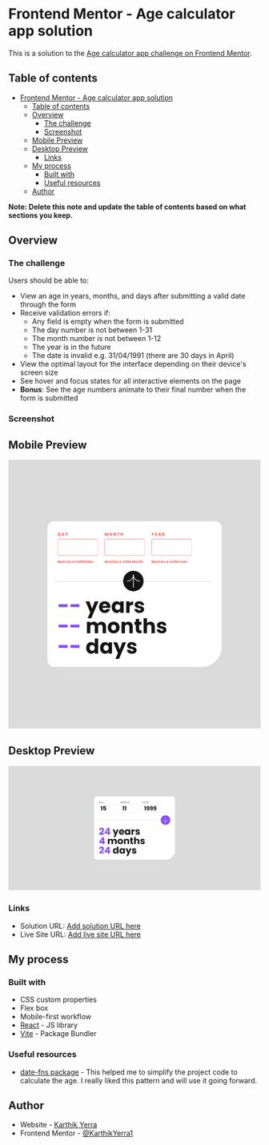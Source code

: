 # Frontend Mentor - Age calculator app solution

This is a solution to the [Age calculator app challenge on Frontend Mentor](https://www.frontendmentor.io/challenges/age-calculator-app-dF9DFFpj-Q). 

## Table of contents

- [Frontend Mentor - Age calculator app solution](#frontend-mentor---age-calculator-app-solution)
  - [Table of contents](#table-of-contents)
  - [Overview](#overview)
    - [The challenge](#the-challenge)
    - [Screenshot](#screenshot)
  - [Mobile Preview](#mobile-preview)
  - [Desktop Preview](#desktop-preview)
    - [Links](#links)
  - [My process](#my-process)
    - [Built with](#built-with)
    - [Useful resources](#useful-resources)
  - [Author](#author)

**Note: Delete this note and update the table of contents based on what sections you keep.**

## Overview

### The challenge

Users should be able to:

- View an age in years, months, and days after submitting a valid date through the form
- Receive validation errors if:
  - Any field is empty when the form is submitted
  - The day number is not between 1-31
  - The month number is not between 1-12
  - The year is in the future
  - The date is invalid e.g. 31/04/1991 (there are 30 days in April)
- View the optimal layout for the interface depending on their device's screen size
- See hover and focus states for all interactive elements on the page
- **Bonus**: See the age numbers animate to their final number when the form is submitted

### Screenshot

## Mobile Preview
![Mobile View](./src/assets/images/Mobile.png)

## Desktop Preview
![Desktop View](./src/assets/images/Desktop.png)


### Links

- Solution URL: [Add solution URL here](https://your-solution-url.com)
- Live Site URL: [Add live site URL here](https://your-live-site-url.com)

## My process

### Built with

- CSS custom properties
- Flex box
- Mobile-first workflow
- [React](https://reactjs.org/) - JS library
- [Vite](https://vite.dev/) - Package Bundler



### Useful resources

- [date-fns package](https://date-fns.org/docs/Getting-Started) - This helped me to simplify the project code to calculate the age.  I really liked this pattern and will use it going forward.

## Author

- Website - [Karthik Yerra]()
- Frontend Mentor - [@KarthikYerra1](https://www.frontendmentor.io/profile/KarthikYerra1)


